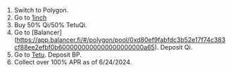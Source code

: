 1. Switch to Polygon.
2. Go to [1inch](app.1inch.io)
3. Buy 50% Qi/50% TetuQi.
4. Go to [Balancer] (https://app.balancer.fi/#/polygon/pool/0xd80ef9fabfdc3b52e17f74c383cf88ee2efbf0b6000000000000000000000a65). Deposit Qi.
5. Go to [Tetu](https://app.tetu.io/vault/0x190ca39f86ea92eaaf19cb2acca17f8b2718ed58). Deposit BP.
6. Collect over 100% APR as of 6/24/2024.
